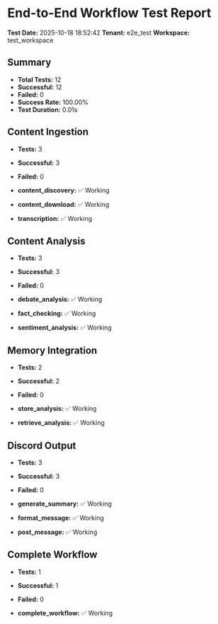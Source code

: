 # End-to-End Workflow Test Report

**Test Date:** 2025-10-18 18:52:42
**Tenant:** e2e_test
**Workspace:** test_workspace

## Summary

- **Total Tests:** 12
- **Successful:** 12
- **Failed:** 0
- **Success Rate:** 100.00%
- **Test Duration:** 0.01s

## Content Ingestion

- **Tests:** 3
- **Successful:** 3
- **Failed:** 0

- **content_discovery:** ✅ Working
- **content_download:** ✅ Working
- **transcription:** ✅ Working

## Content Analysis

- **Tests:** 3
- **Successful:** 3
- **Failed:** 0

- **debate_analysis:** ✅ Working
- **fact_checking:** ✅ Working
- **sentiment_analysis:** ✅ Working

## Memory Integration

- **Tests:** 2
- **Successful:** 2
- **Failed:** 0

- **store_analysis:** ✅ Working
- **retrieve_analysis:** ✅ Working

## Discord Output

- **Tests:** 3
- **Successful:** 3
- **Failed:** 0

- **generate_summary:** ✅ Working
- **format_message:** ✅ Working
- **post_message:** ✅ Working

## Complete Workflow

- **Tests:** 1
- **Successful:** 1
- **Failed:** 0

- **complete_workflow:** ✅ Working
